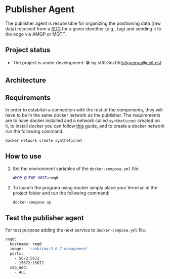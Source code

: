 # Publisher Agent

The publisher agent is responsible for organizing the positioning data (raw data) received from a [SDG](https://github.com/sfl0r3nz05/CSV-Data-Sender) for a given identifier (e.g., tag) and sending it to the edge via AMQP or MQTT.

## Project status

- The project is under development: 🛠 by sfl0r3nz05(sfigueroa@ceit.es)

## Architecture


## Requirements

In order to establish a connection with the rest of the components, they will have to be in the same docker network as the publisher. The requirements are to have docker installed and a network called `syntheticnet` created on it, to install docker you can follow [this](https://docs.docker.com/engine/install/) guide, and to create a docker network run the following command:

```bash
docker network create syntheticnet
```

## How to use

1. Set the environment variables of the `docker-compose.yml` file:

    ```bash
    AMQP_QUEUE_HOST=rmq0
    ```

2. To launch the program using docker simply place your terminal in the project folder and run the following command:

    ```bash
    docker-compose up
    ```

## Test the publisher agent

For test purpose adding the next service to `docker-compose.yml` file.

```bash
rmq0:
  hostname: rmq0
  image:  'rabbitmq:3.6.7-management'
  ports:
    - 5672:5672
    - 15672:15672
  cap_add:
    - ALL
```
